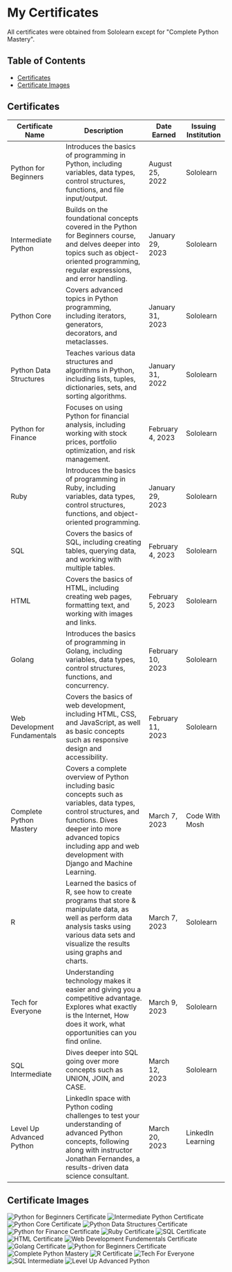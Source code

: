 # My Certificates

All certificates were obtained from Sololearn except for "Complete Python Mastery".

## Table of Contents

- [Certificates](#certificates)
- [Certificate Images](#certificate-images)

## Certificates

| Certificate Name           | Description                                                                                                                                                                                                                                                                                                                                                                                                                                                                                                                                                                                                                                    | Date Earned  | Issuing Institution |
| --------------------------|-----------------------------------------------------------------------------------------------------------------------------------------------------------------------------------------------------------------------------------------------------------------------------------------------------------------------------------------------------------------------------------------------------------------------------------------------------------------------------------------------------------------------------------------------------------------------------------------------------------------------------------------------| ------------ | ------------------ |
| Python for Beginners       | Introduces the basics of programming in Python, including variables, data types, control structures, functions, and file input/output.                                                                                                                                                                                                                                                                                                                                                                                                                                                                                                       | August 25, 2022 | Sololearn           |
| Intermediate Python        | Builds on the foundational concepts covered in the Python for Beginners course, and delves deeper into topics such as object-oriented programming, regular expressions, and error handling.                                                                                                                                                                                                                                                                                                                                                                                                                                                    | January 29, 2023 | Sololearn           |
| Python Core                | Covers advanced topics in Python programming, including iterators, generators, decorators, and metaclasses.                                                                                                                                                                                                                                                                                                                                                                                                                                                                                                                                 | January 31, 2023 | Sololearn           |
| Python Data Structures     | Teaches various data structures and algorithms in Python, including lists, tuples, dictionaries, sets, and sorting algorithms.                                                                                                                                                                                                                                                                                                                                                                                                                                                                                                            | January 31, 2022 | Sololearn           |
| Python for Finance         | Focuses on using Python for financial analysis, including working with stock prices, portfolio optimization, and risk management.                                                                                                                                                                                                                                                                                                                                                                                                                                                                                                          | February 4, 2023 | Sololearn           |
| Ruby                       | Introduces the basics of programming in Ruby, including variables, data types, control structures, functions, and object-oriented programming.                                                                                                                                                                                                                                                                                                                                                                                                                                                                                            | January 29, 2023 | Sololearn           |
| SQL                        | Covers the basics of SQL, including creating tables, querying data, and working with multiple tables.                                                                                                                                                                                                                                                                                                                                                                                                                                                                                                                                         | February 4, 2023 | Sololearn           |
| HTML                       | Covers the basics of HTML, including creating web pages, formatting text, and working with images and links.                                                                                                                                                                                                                                                                                                                                                                                                                                                                                                                                | February 5, 2023 | Sololearn           |
| Golang                     | Introduces the basics of programming in Golang, including variables, data types, control structures, functions, and concurrency.                                                                                                                                                                                                                                                                                                                                                                                                                                                                                                           | February 10, 2023| Sololearn           |
| Web Development Fundamentals | Covers the basics of web development, including HTML, CSS, and JavaScript, as well as basic concepts such as responsive design and accessibility.                                                                                                                                                                                                                                                                                                                                                                                                                                                                                         | February 11, 2023| Sololearn           |
| Complete Python Mastery    | Covers a complete overview of Python including basic concepts such as variables, data types, control structures, and functions. Dives deeper into more advanced topics including app and web development with Django and Machine Learning.                                                                                                                                                                                                                                                                                                                                                                                                 | March 7, 2023   | Code With Mosh      |
| R                          | Learned the basics of R, see how to create programs that store & manipulate data, as well as perform data analysis tasks using various data sets and visualize the results using graphs and charts.                                                                                                                                                                                                                                                                                                                                                                                                                                           | March 7, 2023 | Sololearn      |
| Tech for Everyone       | Understanding technology makes it easier and giving you a competitive advantage. Explores what exactly is the Internet, How does it work, what opportunities can you find online.                                                                                                                                                                                                                                                                                                           | March 9, 2023 | Sololearn           | 
| SQL Intermediate       | Dives deeper into SQL going over more concepts such as UNION, JOIN, and CASE.                                                                                                                                                                                                                                                                                                                                                                                                                                                                                                       | March 12, 2023 | Sololearn           |
| Level Up Advanced Python       | LinkedIn  space with Python coding challenges to test your understanding of advanced Python concepts, following along with instructor Jonathan Fernandes, a results-driven data science consultant.                                                                                                                                                                                                                                                                                                                                                                                                                                                                                                       | March 20, 2023 | LinkedIn Learning           |



## Certificate Images

![Python for Beginners Certificate](PythonForBeginners.png)
![Intermediate Python Certificate](IntermediatePython.png)
![Python Core Certificate](PythonCore.png)
![Python Data Structures Certificate](PythonDataStructure.png)
![Python for Finance Certificate](PythonForFinance.jpg)
![Ruby Certificate](Ruby.png)
![SQL Certificate](SQL.png)
![HTML Certificate](HTML.jpg)
![Web Development Fundementals Certificate](WebDevelopmentFundementals.jpg)
![Golang Certificate](PythonForBeginners.png)
![Python for Beginners Certificate](Go.png)
![Complete Python Mastery](CompletePythonMastery.png)
![R Certificate](R.png)
![Tech For Everyone](Tech.jpg)
![SQL Intermediate](SQLIntermediate.jpg)
![Level Up Advanced Python](LevelUpAdvancedPython.jpg)

